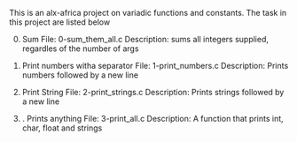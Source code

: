 This is an alx-africa project on variadic functions and constants.
The task in this project are listed below

0. Sum
File: 0-sum_them_all.c
Description: sums all integers supplied, regardles of the number of args

1. Print numbers witha separator
File: 1-print_numbers.c
Description: Prints numbers followed by a new line

2. Print String
File: 2-print_strings.c
Description: Prints strings followed by a new line

3. . Prints anything
File: 3-print_all.c
Description: A function that prints int, char, float and strings